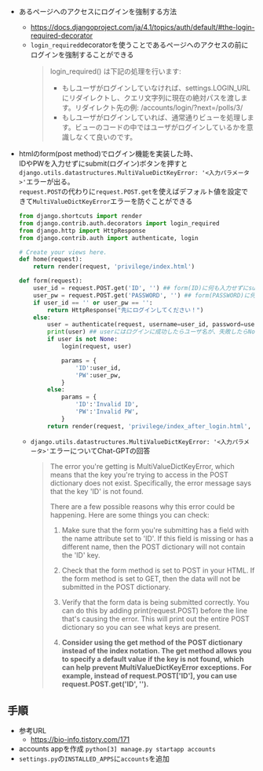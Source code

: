 - あるページへのアクセスにログインを強制する方法
  - https://docs.djangoproject.com/ja/4.1/topics/auth/default/#the-login-required-decorator
  - `login_required`decoratorを使うことであるページへのアクセスの前にログインを強制することができる
    > login_required() は下記の処理を行います:
    > - もしユーザがログインしていなければ、settings.LOGIN_URL にリダイレクトし、クエリ文字列に現在の絶対パスを渡します。リダイレクト先の例: /accounts/login/?next=/polls/3/
    > - もしユーザがログインしていれば、通常通りビューを処理します。ビューのコードの中ではユーザがログインしているかを意識しなくて良いのです。

- htmlのform(post method)でログイン機能を実装した時、  
  IDやPWを入力せずにsubmit(ログイン)ボタンを押すと`django.utils.datastructures.MultiValueDictKeyError: '<入力パラメータ>'`エラーが出る。  
  `request.POST`の代わりに`request.POST.get`を使えばデフォルト値を設定できて`MultiValueDictKeyError`エラーを防ぐことができる
  ~~~python
  from django.shortcuts import render
  from django.contrib.auth.decorators import login_required
  from django.http import HttpResponse
  from django.contrib.auth import authenticate, login

  # Create your views here.
  def home(request):
      return render(request, 'privilege/index.html')

  def form(request):
      user_id = request.POST.get('ID', '') ## form(ID)に何も入力せずにsubmitした場合、default値として空白を設定
      user_pw = request.POST.get('PASSWORD', '') ## form(PASSWORD)に何も入力せずにsubmitした場合、default値として空白を設定
      if user_id == '' or user_pw == '':
          return HttpResponse("先にログインしてください！")
      else:
          user = authenticate(request, username=user_id, password=user_pw) ## authenticateでログイン実現
          print(user) ## userにはログインに成功したらユーザ名が、失敗したらNoneが入る
          if user is not None:
              login(request, user)

              params = {
                  'ID':user_id,
                  'PW':user_pw,
              }
          else:
              params = {
                  'ID':'Invalid ID',
                  'PW':'Invalid PW',
              }
          return render(request, 'privilege/index_after_login.html', params)
  ~~~
  - `django.utils.datastructures.MultiValueDictKeyError: '<入力パラメータ>'`エラーについてChat-GPTの回答
    > The error you're getting is MultiValueDictKeyError, which means that the key you're trying to access in the POST dictionary does not exist. Specifically, the error message says that the key 'ID' is not found.
    >
    > There are a few possible reasons why this error could be happening. Here are some things you can check:
    >
    > 1. Make sure that the form you're submitting has a field with the name attribute set to 'ID'. If this field is missing or has a different name, then the POST dictionary will not contain the 'ID' key.
    >
    > 2. Check that the form method is set to POST in your HTML. If the form method is set to GET, then the data will not be submitted in the POST dictionary.
    >
    > 3. Verify that the form data is being submitted correctly. You can do this by adding print(request.POST) before the line that's causing the error. This will print out the entire POST dictionary so you can see what keys are present.
    >
    > 4. **Consider using the get method of the POST dictionary instead of the index notation. The get method allows you to specify a default value if the key is not found, which can help prevent MultiValueDictKeyError exceptions. For example, instead of request.POST['ID'], you can use request.POST.get('ID', '').**

## 手順
- 参考URL
  - https://bio-info.tistory.com/171
- accounts appを作成
  `python[3] manage.py startapp accounts`
- `settings.py`の`INSTALLED_APPS`に`accounts`を追加